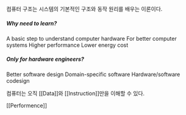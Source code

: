 컴퓨터 구조는 시스템의 기본적인 구조와 동작 원리를 배우는 이론이다.

<h5> Why need to learn? </h5>
	A basic step to understand computer hardware
	For better computer systems
	Higher performance
	Lower energy cost

<h5> Only for hardware engineers? </h5>
	Better software design
	Domain-specific software
	Hardware/software codesign

컴퓨터는 오직 [[Data]]와 [[Instruction]]만을 이해할 수 있다.

[[Performence]]
